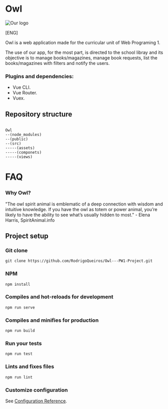 # Owl

![Our logo](https://imginger.s-ul.eu/0Joee7W6)


[ENG]

Owl is a web application made for the curricular unit of Web Programing 1.

The use of our app, for the most part, is directed to the school libray and its objective is to manage books/magazines, manage book requests, list the books/magazines with filters and notify the users.


### Plugins and dependencies:
* Vue CLI.
* Vue Router.
* Vuex.

## Repository structure 

```mermaid

Owl  
--(node_modules) 
--(public)
--(src)
-----(assets)
-----(componets)
-----(views)
```

# FAQ

### Why Owl?
"The owl spirit animal is emblematic of a deep connection with wisdom and intuitive knowledge. If you have the owl as totem or power animal, you’re likely to have the ability to see what’s usually hidden to most." - Elena Harris, SpiritAnimal.info



## Project setup

### Git clone
```
git clone https://github.com/RodrigoQueiros/Owl---PW1-Project.git
```

### NPM
```
npm install
```

### Compiles and hot-reloads for development
```
npm run serve
```

### Compiles and minifies for production
```
npm run build
```

### Run your tests
```
npm run test
```

### Lints and fixes files
```
npm run lint
```

### Customize configuration
See [Configuration Reference](https://cli.vuejs.org/config/).



